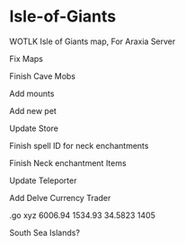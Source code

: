 # Isle-of-Giants
WOTLK Isle of Giants map, For Araxia Server


Fix Maps

Finish Cave Mobs

Add mounts

Add new pet

Update Store

Finish spell ID for neck enchantments

Finish Neck enchantment Items

Update Teleporter

Add Delve Currency Trader



.go xyz 6006.94 1534.93 34.5823 1405


South Sea Islands?
